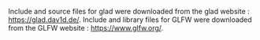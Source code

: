 Include and source files for glad were downloaded from the glad website : https://glad.dav1d.de/.
Include and library files for GLFW were downloaded from the GLFW website : https://www.glfw.org/.